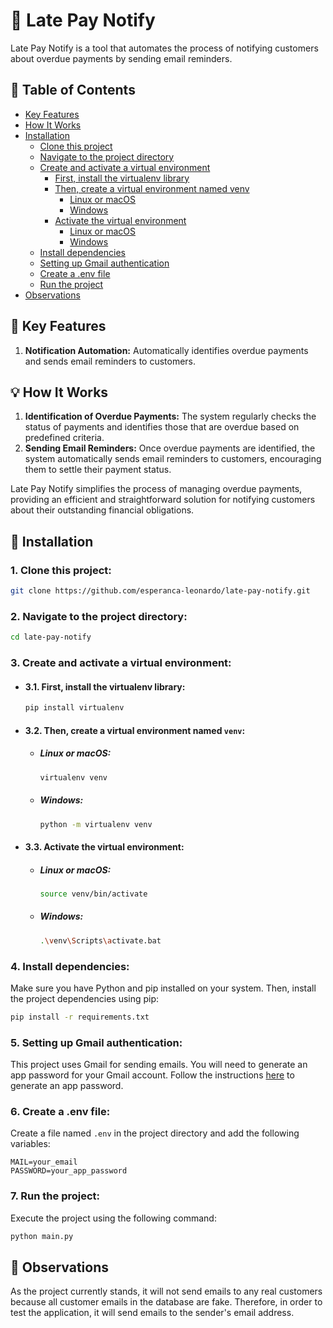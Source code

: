 # 📨 Late Pay Notify

Late Pay Notify is a tool that automates the process of notifying customers about overdue payments by sending email reminders.

## 📑 Table of Contents
- [Key Features](#-key-features)
- [How It Works](#-how-it-works)
- [Installation](#-installation)
  - [Clone this project](#1-clone-this-project)
  - [Navigate to the project directory](#2-navigate-to-the-project-directory)
  - [Create and activate a virtual environment](#3-create-and-activate-a-virtual-environment)
    - [First, install the virtualenv library](#31-first-install-the-virtualenv-library)
    - [Then, create a virtual environment named venv](#32-then-create-a-virtual-environment-named-venv)
      - [Linux or macOS](#linux-or-macos)
      - [Windows](#windows) 
    - [Activate the virtual environment](#33-activate-the-virtual-environment)
      - [Linux or macOS](#linux-or-macos-1)
      - [Windows](#windows-1)
  - [Install dependencies](#4-install-dependencies)
  - [Setting up Gmail authentication](#5-setting-up-gmail-authentication)
  - [Create a .env file](#6-create-a-env-file)
  - [Run the project](#7-run-the-project)
- [Observations](#-observations)

## 🚀 Key Features
1. **Notification Automation:** Automatically identifies overdue payments and sends email reminders to customers.

## 💡 How It Works
1. **Identification of Overdue Payments:** The system regularly checks the status of payments and identifies those that are overdue based on predefined criteria.
2. **Sending Email Reminders:** Once overdue payments are identified, the system automatically sends email reminders to customers, encouraging them to settle their payment status.

Late Pay Notify simplifies the process of managing overdue payments, providing an efficient and straightforward solution for notifying customers about their outstanding financial obligations.

## 📝 Installation
### 1. **Clone this project:**

 ```bash
git clone https://github.com/esperanca-leonardo/late-pay-notify.git
```

### 2. **Navigate to the project directory:**

```bash
cd late-pay-notify
```

### 3. **Create and activate a virtual environment:**

- #### 3.1. First, install the virtualenv library:
    ```bash
    pip install virtualenv
    ```

- #### 3.2. Then, create a virtual environment named `venv`:

  - ##### Linux or macOS:
      ```bash
      virtualenv venv
      ```
  
  - ##### Windows:
      ```bash
      python -m virtualenv venv
      ```

- #### 3.3. **Activate the virtual environment:**
    
    - ##### Linux or macOS:
        ```bash
        source venv/bin/activate
        ```
    
    - ##### Windows:
        ```bash
        .\venv\Scripts\activate.bat
        ```

### 4. **Install dependencies:**

Make sure you have Python and pip installed on your system. Then, install the project dependencies using pip:

```bash
pip install -r requirements.txt
```

### 5. **Setting up Gmail authentication:**

This project uses Gmail for sending emails. You will need to generate an app password for your Gmail account. Follow the instructions [here](https://support.google.com/accounts/answer/185833?hl=en) to generate an app password.

### 6. **Create a .env file:**

Create a file named `.env` in the project directory and add the following variables:

```plaintext
MAIL=your_email
PASSWORD=your_app_password
```

### 7. **Run the project:**

Execute the project using the following command:

```bash
python main.py
```

## 📝 Observations
As the project currently stands, it will not send emails to any real customers because all customer emails in the database are fake. Therefore, in order to test the application, it will send emails to the sender's email address.


